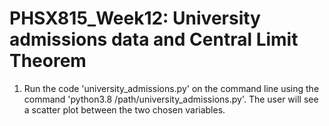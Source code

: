 # PHSX815_Week12: University admissions data and Central Limit Theorem

1. Run the code 'university_admissions.py' on the command line using the command 'python3.8 /path/university_admissions.py'. The user will see a scatter plot between the two chosen variables.

